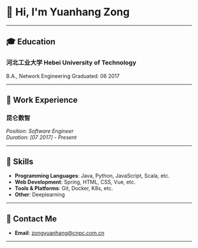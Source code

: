 # 👋 Hi, I'm Yuanhang Zong


---

## 🎓 Education

### 河北工业大学  Hebei University of Technology
B.A., Network Engineering
Graduated: 06 2017 

---

## 💼 Work Experience

### **昆仑数智**  
_Position: Software Engineer_  
_Duration: [07 2017] - Present_  

---

## 🔧 Skills

- **Programming Languages**: Java, Python, JavaScript, Scala, etc.
- **Web Development**: Spring, HTML, CSS, Vue, etc.
- **Tools & Platforms**: Git, Docker, K8s, etc.
- **Other**: Deeplearning
  
---

## 📧 Contact Me

- **Email**: [zongyuanhang@cnpc.com.cn](mailto:zongyuanhang@cnpc.com.cn)
---
